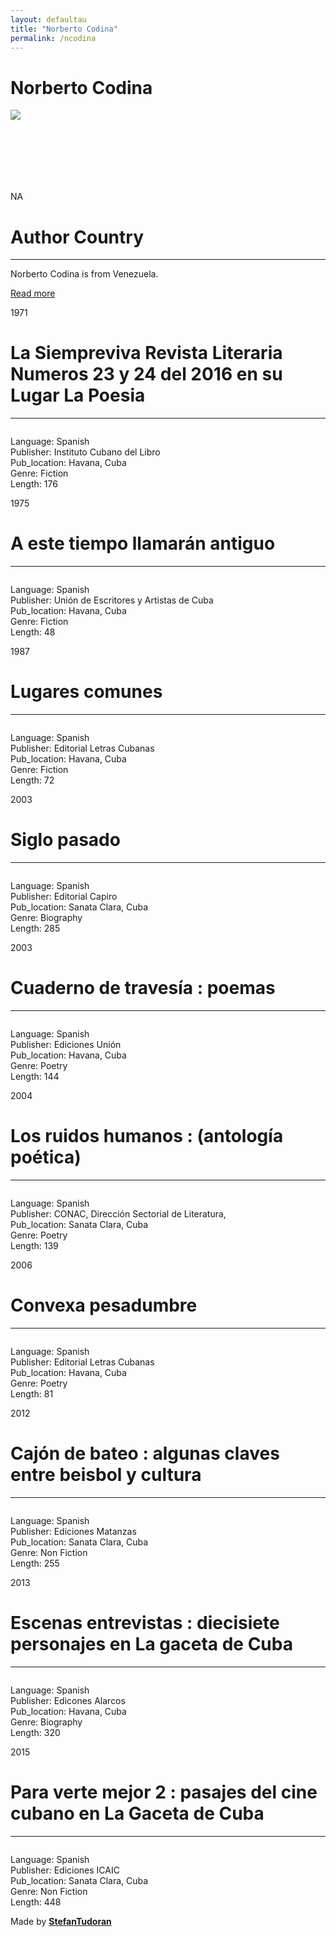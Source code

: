 ```yaml
---
layout: defaultau
title: "Norberto Codina"
permalink: /ncodina
---
```

<!-- partial:index.partial.html -->
<div class="content">
    <h1>Norberto Codina</h1>
    <div class="quote">
        <div><img src="NA" class="logo"></div>
    </div>
    <div class="timeline">
        <div style="padding-bottom:100px;"></div>
        <div class="block">
            <div class="date right"><p class="right"> NA </p></div>
            <div class="dot"></div>
            <div class="left first">
                <h1>Author Country</h1><hr>
            <p>Norberto Codina is from Venezuela.</p>
                <a href="NA" target="_blank">Read more</a>
            </div>
        </div>
        <div class="block">
            <div class="date left"><p class="left">1971</p></div>
            <div class="dot"></div>
            <div class="right">
                <h1>La Siempreviva Revista Literaria Numeros 23 y 24 del 2016 en su Lugar La Poesia</h1><hr>
                <p><img src=""></p>
                <p>
                Language: Spanish<br/>
                Publisher: Instituto Cubano del Libro<br/>
                Pub_location: Havana, Cuba<br/>
                Genre: Fiction<br/>
                Length: 176</p>
            </div>
        </div>
        <div class="block">
            <div class="date right"><p class="right">1975</p></div>
            <div class="dot"></div>
            <div class="left hide">
                <h1>A este tiempo llamarán antiguo</h1><hr>
                <p><img src=""></p>
                <p>Language: Spanish<br/>
                Publisher: Unión de Escritores y Artistas de Cuba<br/>
                Pub_location: Havana, Cuba<br/>
                Genre: Fiction<br/>
                Length: 48</p>
            </div>
        </div>
        <div class="block">
            <div class="date left"><p class="left">1987</p></div>
            <div class="dot"></div>
            <div class="right hide">
                <h1>Lugares comunes</h1><hr>
                <p><img src=""></p>
                <p>Language: Spanish<br/>
                Publisher: Editorial Letras Cubanas<br/>
                Pub_location: Havana, Cuba<br/>
                Genre: Fiction<br/>
                Length: 72</p>
            </div>
        </div>
        <div class="block">
            <div class="date right"><p class="right">2003</p></div>
            <div class="dot"></div>
            <div class="left hide">
                <h1>Siglo pasado</h1><hr>
                <p><img src=""></p>
                <p>Language: Spanish<br/>
                Publisher: Editorial Capiro<br/>
                Pub_location: Sanata Clara, Cuba <br/>
                Genre: Biography<br/>
                Length: 285</p>
            </div>
        </div>
        <div class="block">
            <div class="date left"><p class="left">2003</p></div>
            <div class="dot"></div>
            <div class="right hide">
                <h1>Cuaderno de travesía : poemas</h1><hr>
                <p><img src=""></p>
                <p>Language: Spanish<br/>
                Publisher: Ediciones Unión<br/>
                Pub_location: Havana, Cuba<br/>
                Genre: Poetry<br/>
                Length: 144</p>
            </div>
        </div>
        <div class="block">
            <div class="date right"><p class="right">2004</p></div>
            <div class="dot"></div>
            <div class="left hide">
                <h1>Los ruidos humanos : (antología poética)</h1><hr>
                <p><img src=""></p>
                <p>Language: Spanish<br/>
                Publisher: CONAC, Dirección Sectorial de Literatura,<br/>
                Pub_location: Sanata Clara, Cuba <br/>
                Genre: Poetry<br/>
                Length: 139</p>
            </div>
        </div>
        <div class="block">
            <div class="date left"><p class="left">2006</p></div>
            <div class="dot"></div>
            <div class="right hide">
                <h1>Convexa pesadumbre</h1><hr>
                <p><img src=""></p>
                <p>Language: Spanish<br/>
                Publisher: Editorial Letras Cubanas<br/>
                Pub_location: Havana, Cuba<br/>
                Genre: Poetry<br/>
                Length: 81</p>
            </div>
        </div>
        <div class="block">
            <div class="date right"><p class="right">2012</p></div>
            <div class="dot"></div>
            <div class="left hide">
                <h1>Cajón de bateo : algunas claves entre beisbol y cultura</h1><hr>
                <p><img src=""></p>
                <p>Language: Spanish<br/>
                Publisher: Ediciones Matanzas<br/>
                Pub_location: Sanata Clara, Cuba <br/>
                Genre: Non Fiction<br/>
                Length: 255</p>
            </div>
        </div>
        <div class="block">
            <div class="date left"><p class="left">2013</p></div>
            <div class="dot"></div>
            <div class="right hide">
                <h1>Escenas entrevistas : diecisiete personajes en La gaceta de Cuba</h1><hr>
                <p><img src=""></p>
                <p>Language: Spanish<br/>
                Publisher: Edicones Alarcos<br/>
                Pub_location: Havana, Cuba<br/>
                Genre: Biography<br/>
                Length: 320</p>
            </div>
        </div>
        <div class="block">
            <div class="date right"><p class="right">2015</p></div>
            <div class="dot"></div>
            <div class="left hide">
                <h1>Para verte mejor 2 : pasajes del cine cubano en La Gaceta de Cuba</h1><hr>
                <p><img src=""></p>
                <p>Language: Spanish<br/>
                Publisher: Ediciones ICAIC<br/>
                Pub_location: Sanata Clara, Cuba <br/>
                Genre: Non Fiction<br/>
                Length: 448</p>
            </div>
        </div>
        <div id="footer">
        <p id="copyright">Made by&nbsp;<strong><a href="https://www.linkedin.com/in/nicolae-stefan-tudoran-b02291127/" target="_blank">StefanTudoran</a></strong></p>
    </div>
</div>
<!-- partial -->
  <script src='https://cdnjs.cloudflare.com/ajax/libs/jquery/3.1.1/jquery.min.js'></script><script  src="assets/js/authorscript.js"></script>